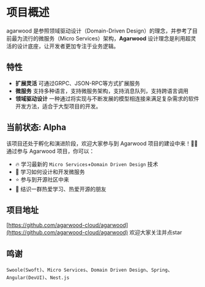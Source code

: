 # 项目概述

agarwood 是参照领域驱动设计（Domain-Driven Design）的理念，并参考了目前最为流行的微服务（Micro Services）架构，**Agarwood** 设计理念是利用超灵活的设计底座，让开发者更加专注于业务逻辑。

## 特性

- **扩展灵活** 可通过GRPC、JSON-RPC等方式扩展服务
- **微服务** 支持多种语言，支持微服务架构，支持消息队列，支持跨语言调用
- **领域驱动设计** 一种通过将实现与不断发展的模型相连接来满足复杂需求的软件开发方法，适合于大型项目的开发。

## 当前状态: Alpha

该项目还处于孵化和演进阶段，欢迎大家参与到 Agarwood 项目的建设中来！🎉🎉
通过参与 Agarwood 项目，你可以：

- 🔥 学习最新的 `Micro Services`+`Domain Driven Design` 技术
- 🎁 学习如何设计和开发微服务
- ⭐ 参与到开源社区中来
- 🎊 结识一群热爱学习、热爱开源的朋友

## 项目地址

[https://github.com/agarwood-cloud/agarwood](https://github.com/agarwood-cloud/agarwood) 欢迎大家关注并点star

## 鸣谢

`Swoole(Swoft)`、`Micro Services`、`Domain Driven Design`、`Spring`、`Angular(DevUI)`、`Nest.js`
